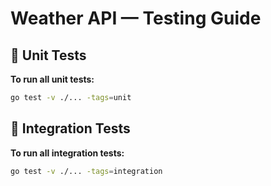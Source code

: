 # Weather API — Testing Guide

## 🧪 Unit Tests

**To run all unit tests:**

```sh
go test -v ./... -tags=unit   
```

## 🧪 Integration Tests

**To run all integration tests:**
```sh
go test -v ./... -tags=integration
```